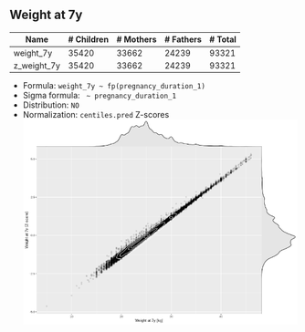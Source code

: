 ## Weight at 7y

| Name | # Children | # Mothers | # Fathers | # Total |
| ---- | ---------- | --------- | --------- | ------- |
| weight_7y | 35420 | 33662 | 24239 | 93321 |
| z_weight_7y | 35420 | 33662 | 24239 | 93321 |

- Formula: `weight_7y ~ fp(pregnancy_duration_1)`
- Sigma formula: ` ~ pregnancy_duration_1`
- Distribution: `NO`
- Normalization: `centiles.pred` Z-scores
![](plots/z_weight_7y_vs_weight_7y_child.png)


